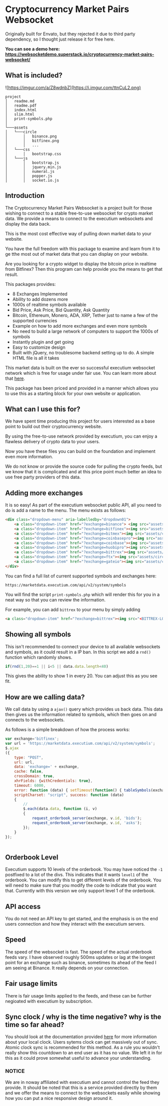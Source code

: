 # Cryptocurrency Market Pairs Websocket

Originally built for Envato, but they rejected it due to third party dependency, so I thought just release it for free here.

**You can see a demo here: https://websocketdemo.superstack.io/cryptocurrency-market-pairs-websocket/**
## What is included?

![https://imgur.com/a/Z8wdnbZ](https://i.imgur.com/ttnCuL2.png)

```
project
│   readme.md
│   readme.pdf
│   index.html   
│   slim.html   
│   print-symbols.php   
│
└───assets
│   └───circle
│       │   binance.png
│       │   bitfinex.png
│       │   ...
│   └───css
│       │   bootstrap.css
│   └───js
│       │   bootstrap.js
│       │   jquery.min.js
│       │   numeral.js
│       │   popper.js
│       │   socket.io.js

```

## Introduction

The Cryptocurrency Market Pairs Websocket is a project built for those wishing to connect to a stable free-to-use websocket for crypto market data. We provide a means to connect to the executium websockets and display the data back.

This is the most cost effective way of pulling down market data to your website.

You have the full freedom with this package to examine and learn from it to ge tthe most out of market data that you can display on your website.

Are you looking for a crypto widget to display the bitcoin price in realtime from Bitfinex? Then this program can help provide you the means to get that result.

This packages provides:

- 8 Exchanges Implemented
- Ability to add dozens more
- 1000s of realtime symbols available 
- Bid Price, Ask Price, Bid Quantity, Ask Quantity
- Bitcoin, Ethereum, Monero, ADA, XRP, Tether just to name a few of the supported currencies
- Example on how to add more exchanges and even more symbols
- No need to build a large network of computers to support the 1000s of symbols
- Instantly plugin and get going
- Easy to customize design
- Built with jQuery, no troublesome backend setting up to do. A simple HTML file is all it takes

This market data is built on the ever so successful executium websocket network which is free for usage under fair use. You can learn more about that [here](https://github.com/executium/real-time-cryptocurrency-market-prices-websocket/blob/master/FAIR-USAGE.md).

This package has been priced and provided in a manner which allows you to use this as a starting block for your own website or application.

## What can I use this for?
We have spent time producing this project for users interested as a base point to build out their cryptocurrency website.

By using the free-to-use network provided by executium, you can enjoy a flawless delivery of crypto data to your users.

Now you have these files you can build on the foundation and implement even more information.

We do not know or provide the source code for pulling the crypto feeds, but we know that it is complicated and at this price point much better an idea to use free party providers of this data.

## Adding more exchanges
It is so easy! As part of the executium websocket public API, all you need to do is add a name to the menu. The menu exists as follows:

```html
<div class="dropdown-menu" aria-labelledby="dropdown01">
    <a class="dropdown-item" href="?exchange=binance"> <img src="assets/circle/binance.png" class="imgcheck" style="width:30px;height:30px;" /> Binance</a>
    <a class="dropdown-item" href="?exchange=bitfinex"><img src="assets/circle/bitfinex.png" class="imgcheck" style="width:30px;height:30px;" /> Bitfinex</a>
    <a class="dropdown-item" href="?exchange=bitmex"><img src="assets/circle/bitmex.png" class="imgcheck" style="width:30px;height:30px;" /> Bitmex</a>
    <a class="dropdown-item" href="?exchange=coinbasepro"><img src="assets/circle/coinbasepro.png" class="imgcheck" style="width:30px;height:30px;" /> Coinbase Pro</a>
    <a class="dropdown-item" href="?exchange=coinbase"><img src="assets/circle/coinbase.png" class="imgcheck" style="width:30px;height:30px;" /> Coinbase</a>
    <a class="dropdown-item" href="?exchange=huobipro"><img src="assets/circle/huobipro.png" class="imgcheck" style="width:30px;height:30px;" /> Huobi Pro</a>
    <a class="dropdown-item" href="?exchange=bittrex"><img src="assets/circle/bittrex.png" class="imgcheck" style="width:30px;height:30px;" /> Bittrex</a>
    <a class="dropdown-item" href="?exchange=ftx"><img src="assets/circle/ftx.png" class="imgcheck" style="width:30px;height:30px;" /> FTX</a>
    <a class="dropdown-item" href="?exchange=gateio"><img src="assets/circle/gateio.png" class="imgcheck" style="width:30px;height:30px;" /> Gate.io</a>
</div>

```

You can find a full list of current supported symbols and exchanges here:

```
https://marketdata.executium.com/api/v2/system/symbols
```

You will find the script `print-symbols.php` which will render this for you in a neat way so that you can review the information. 

For example, you can add `bittrex` to your menu by simply adding

```html
<a class="dropdown-item" href="?exchange=bittrex"><img src="<BITTREX-LOGO>" class="imgcheck" style="width:30px;height:30px;" /> Bittrex</a>
```

## Showing all symbols
This isn't recommended to connect your device to all available websockets and symbols, as it could result in a IP ban. In this script we add a `rnd()` function which randomly shows. 

```javascript
if(rnd(1,20)==1 || i<5 || data.data.length<40)
```
This gives the ability to show 1 in every 20. You can adjust this as you see fit.

## How are we calling data?

We call data by using a `ajax()` query which provides us back data. This data then gives us the information related to symbols, which then goes on and connects to the websockets. 

As follows is a simple breakdown of how the process works:

```javascript
var exchange='bitfinex';
var url = 'https://marketdata.executium.com/api/v2/system/symbols';
$.ajax
({
    type: "POST",
    url: url,
    data: 'exchange=' + exchange,
    cache: false,
    crossDomain: true,
    xhrFields: {withCredentials: true},
    timeout: 6000,
    error: function (data) { setTimeout(function() { tableSymbols(exchange); },1500); },
    scriptCharset: "script", success: function (data) 
    {
        //
        $.each(data.data, function (i, v)
        {
            request_orderbook_server(exchange, v.id, 'bids');
            request_orderbook_server(exchange, v.id, 'asks');
        });
    }
});
    
```


## Orderbook Level
Executium supports 10 levels of the orderbook. You may have noticed the `-1` postfixed to a lot of the divs. This indicates that it wants `level1` of the orderbook. You can modify this to get different levels of the orderbook. You will need to make sure that you modify the code to indicate that you want that. Currently with this version we only support level 1 of the orderbook.

## API access
You do not need an API key to get started, and the emphasis is on the end users connection and how they interact with the executium servers.

## Speed
The speed of the websocket is fast. The speed of the actual orderbook feeds vary. I have observed roughly 500ms updates or lag at the longest point for an exchange such as binance, sometimes its ahead of the feed I am seeing at Binance. It really depends on your connection.

## Fair usage limits
There is fair usage limits applied to the feeds, and these can be further negioated with executium by subscription.

## Sync clock / why is the time negative? why is the time so far ahead?
You should look at the documentation provided [here](https://marketdata.executium.com/realtime-cryptocurrency-market-prices-websockets/) for more information about your local clock. Users sytems clock can get massively out of sync. Atomic clock sync is recommended for this method. As a rule you wouldn't really show this countdown to an end user as it has no value. We left it in for this as it could prove somewhat useful to advance your understanding.

### NOTICE
We are in noway affiliated with executium and cannot control the feed they provide. It should be noted that this is a service provided directly by them and we offer the means to connect to the websockets easily while showing how you can put a nice responsive design around it.
